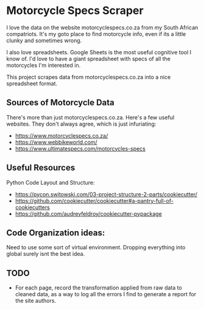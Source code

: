 # Motorcycle Specs Scraper

I love the data on the website motorcyclespecs.co.za from my South African compatriots. It's my goto place to find motorcycle info, even if its a little clunky and sometimes wrong. 

I also love spreadsheets. Google Sheets is the most useful cognitive tool I know of. I'd love to have a giant spreadsheet with specs of all the motorcycles I'm interested in.

This project scrapes data from motorcyclespecs.co.za into a nice spreadsheet format.


## Sources of Motorcycle Data

There's more than just motorcyclespecs.co.za. Here's a few useful websites. They don't always agree, which is just infuriating:

- https://www.motorcyclespecs.co.za/
- https://www.webbikeworld.com/
- https://www.ultimatespecs.com/motorcycles-specs


## Useful Resources

Python Code Layout and Structure:

* https://pycon.switowski.com/03-project-structure-2-parts/cookiecutter/
* https://github.com/cookiecutter/cookiecutter#a-pantry-full-of-cookiecutters
* https://github.com/audreyfeldroy/cookiecutter-pypackage


## Code Organization ideas:

Need to use some sort of virtual environment. Dropping everything into global surely isnt the best idea.

## TODO

* For each page, record the transformation applied from raw data to cleaned data, as a way to log all the errors I find to generate a report for the site authors.
